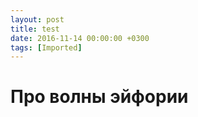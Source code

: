 ```yaml
---
layout: post
title: test
date: 2016-11-14 00:00:00 +0300
tags: [Imported]
---
```

# Про волны эйфории

